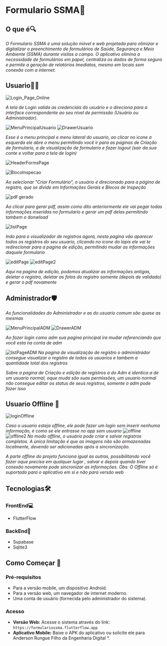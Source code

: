 # **Formulario SSMA📄**

## O que é🔍

*O Formulario SSMA é uma solução móvel e web projetada para otimizar e digitalizar o preenchimento de formulários de Saúde, Segurança e Meio Ambiente (SSMA) durante visitas a campo. O aplicativo elimina a necessidade de formulários em papel, centraliza os dados de forma segura e permite a geração de relatórios imediatos, mesmo em locais sem conexão com a internet.*
## **Usuario👷‍♂️**
![Login_Page_Online](https://github.com/user-attachments/assets/f0bfb6f5-6f3d-4be7-8acf-3200fa0de46d)


*A tela de Login valida as credenciais do usuário e o direciona para a interface correspondente ao seu nível de permissão (Usuário ou Administrador).*

![MenuPrincipalUsuario](https://github.com/user-attachments/assets/46d2bfa2-0787-4ca3-b8b9-157676ce6191)
![DrawerUsuario](https://github.com/user-attachments/assets/7a1edc15-0343-401f-a7f4-8a0eab200e59)


*Esse é o menu principal e menu lateral do usuario, ao clicar no icone a esquerda ele abre o menu permitindo você ir para as paginas de Criação de formulario, a de visualização de formulario e fazer logout (sair da sua conte e voltar para a tela de login)*



![HeaderFormsPage](https://github.com/user-attachments/assets/61b42114-2445-4f89-bbb2-d98e9d729cb5)

![BlocoInspecao](https://github.com/user-attachments/assets/8433b96a-deff-4ea6-809c-2820aadd7bc8)

*Ao selecionar "Criar Formulário", o usuário é direcionado para a página de registro, que se divide em Informações Gerais e Blocos de Inspeção*

![pdf gerado](https://github.com/user-attachments/assets/b1817c78-a7b3-4719-b655-98598340d3c8)

*Ao clicar para gerar pdf, assim como dito anteriormente ele vai pegar todas informações inseridas no formulario e gerar um pdf delas permitindo tambem o donwload*

![listPage](https://github.com/user-attachments/assets/09a97459-6aba-4d87-8a1a-5bb25fad6d59)

*Indo para o visualizador de registros agora, nesta pagina vão aparecer todos os registros do seu usuario, clicando no icone do lapis ele vai te redirecionar para a pagina de edição, permitindo mudar as informações daquele formulario*

![editPage](https://github.com/user-attachments/assets/61d6d64d-82fd-4c0f-a1b5-d544d1213f37)
![editPage2](https://github.com/user-attachments/assets/5ecddefa-1b17-4851-95d2-4c578671e2ba)

*Aqui na pagina de edição, podemos atualizar as informações antigas, deletar o registro, deletar as fotos do registro somente (depois de validado) e gerar o pdf novamente*

## **Administrador🛡**


*As funcionalidades do Administrador e as do usuario comum são quase as mesmas*

![MenuPrincipalADM](https://github.com/user-attachments/assets/247b6c27-c048-409a-8dd4-e10ee0e29d3b)
![DrawerADM](https://github.com/user-attachments/assets/b7600119-3370-477b-9f43-addb5d6c9ead)

*Ao fazer login como adm sua pagina principal ira mudar referenciando que você esta na conta de adm*


![listPageADM](https://github.com/user-attachments/assets/9b932861-9648-4ac6-8263-e4b852da957c)
*Na pagina de visualização de registro o administrador consegue visualizar o registro de todos os usuarios e tambem a quantidade total dos registros*

*Sobre a pagina de Criação e edição de registros a do Adm é identica a de um usuario normal, oque muda são suas permissões, um usuario normal não consegue editar os status de seus registros, somente o adm pode fazer isso*


## **Usuario Offline 📶**
![loginOffline](https://github.com/user-attachments/assets/b61fce9c-effc-4e67-a334-b99830f09ebb)

*Caso o usuario esteja offline, ele pode fazer um login sem inserir nenhuma informação, é como se ele entrasse no app sem usuario*
![offline](https://github.com/user-attachments/assets/9714289b-9e33-443a-adad-a4567128e41f)
![offline2](https://github.com/user-attachments/assets/324f3d94-737a-43ce-a17e-9a9eb0cb2be2)
*No modo offline, o usuário pode criar e salvar registros completos. A única limitação é que as imagens não são armazenadas localmente, devendo ser adicionadas após a sincronização.*

*A parte offline do projeto funciona igual as outras, possibilitando você fazer oque precisa em qualquer lugar , salvar e depois quando tiver conexão novamente pode sincronizar as informações. 
Obs: O Offline só é suportado para o aplicativo em si e não para versão web*


## **Tecnologias🛠️**

### FrontEnd💻

- FlutterFlow

### BackEnd🔩

- Supabase
- Sqlite3

## **Como Começar 🚀**

### Pré-requisitos

* Para a versão mobile, um dispositivo Android.
* Para a versão web, um navegador de internet moderno.
* Uma conta de usuário (fornecida pelo administrador do sistema).

### Acesso

* **Versão Web:** Acesse o sistema através do link: `https://formulariossma.flutterflow.app`
* **Aplicativo Mobile:** Baixe o APK do aplicativo ou solicite ele para Anderson Rungue Filho da Engenharia Digital *.



